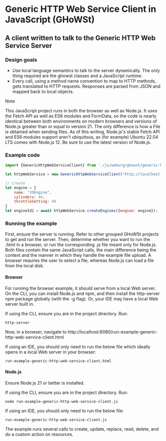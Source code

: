 # Generic HTTP Web Service Client in JavaScript (GHoWSt)

## A client written to talk to the Generic HTTP Web Service Server

### Design goals

- Use local language semantics to talk to the server dynamically. The only thing
  required are the ghowst classes and a JavaScript runtime.
- Every call, using a method name convention to map to HTTP methods, gets
  translated to HTTP requests. Responses are parsed from JSON and mapped back to
  local objects.

> [!NOTE]
> This JavaScript project runs in both the browser as well as Node.js. It uses
> the Fetch API as well as ES6 modules and FormData, so the code is nearly
> identical between both environments on modern browsers and versions of Node.js
> greater than or equal to version 21. The only difference is how a File is
> obtained when sending files. As of this writing, Node.js's stable Fetch API
> and ES6 modules support aren't ubiquitous, as (for example) Ubuntu 22.04 LTS
> comes with Node.js 12. Be sure to use the latest version of Node.js.

### Example code

```js
import {GenericHttpWebServiceClient} from './js/weburg/ghowst/generic-http-web-service-client.js';

let httpWebService = new GenericHttpWebServiceClient("http://localhost:8081/generichttpws");

// Create
let engine = {
    name: "JSEngine",
    cylinders: 44,
    throttleSetting: 49
}
let engineId1 = await httpWebService.createEngines({engine: engine});
```

### Running the example

First, ensure the server is running. Refer to other grouped GHoWSt projects to
get and run the server. Then, determine whether you want to run the .html in a
browser, or run the corresponding .js file meant only for Node.js. Both files
contain the same JavaScript calls, the main difference being the context and the
manner in which they handle the example file upload. A browser requires the user
to select a file, whereas Node.js can load a file from the local disk.

#### Browser

For running the browser example, it should serve from a local Web server. On the
CLI, you can install Node.js and npm, and then install the http-server npm
package globally (with the -g flag). Or, your IDE may have a local Web server
built in.

If using the CLI, ensure you are in the project directory. Run:

`http-server`

Now, in a browser, navigate to http://localhost:8080/run-example-generic-http-web-service-client.html

If using an IDE, you should only need to run the below file which ideally opens
in a local Web server in your browser:

`run-example-generic-http-web-service-client.html`

#### Node.js

Ensure Node.js 21 or better is installed.

If using the CLI, ensure you are in the project directory. Run:

`node run-example-generic-http-web-service-client.js`

If using an IDE, you should only need to run the below file:

`run-example-generic-http-web-service-client.js`

The example runs several calls to create, update, replace, read, delete, and do
a custom action on resources.